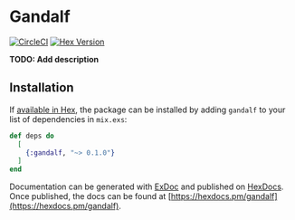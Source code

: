 # Gandalf

[![CircleCI](https://circleci.com/gh/pragmaticivan/gandalf.svg?style=shield&circle-token=0da837341417ce07c7fcee52a2c98581973cd622)](https://circleci.com/gh/pragmaticivan/gandalf)
[![Hex Version](https://img.shields.io/hexpm/v/gandalf.svg)](https://hex.pm/packages/gandalf)

**TODO: Add description**

## Installation

If [available in Hex](https://hex.pm/docs/publish), the package can be installed
by adding `gandalf` to your list of dependencies in `mix.exs`:

```elixir
def deps do
  [
    {:gandalf, "~> 0.1.0"}
  ]
end
```

Documentation can be generated with [ExDoc](https://github.com/elixir-lang/ex_doc)
and published on [HexDocs](https://hexdocs.pm). Once published, the docs can
be found at [https://hexdocs.pm/gandalf](https://hexdocs.pm/gandalf).

